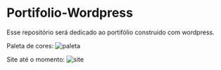 # Portifolio-Wordpress
Esse repositório será dedicado ao portifólio construido com wordpress.

Paleta de cores:
![paleta](https://user-images.githubusercontent.com/75099666/189776916-44a8341c-c475-434e-8a45-5ff89f921f42.png)

Site até o momento:
![site](https://user-images.githubusercontent.com/75099666/189777045-2f339341-1feb-4035-ac6d-4685692abb69.jpeg)

